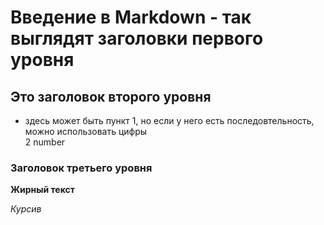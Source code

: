 # Введение в Markdown - так выглядят заголовки первого уровня 
## Это заголовок второго уровня
* здесь может быть пункт
1, но если у него есть последовтельность, можно использовать цифры  
2 number
### Заголовок третьего уровня
**Жирный текст**

*Курсив*